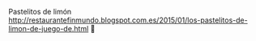 Pastelitos de limón	http://restaurantefinmundo.blogspot.com.es/2015/01/los-pastelitos-de-limon-de-juego-de.html	
਍